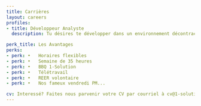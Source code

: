 ```yaml
---
title: Carrières
layout: careers
profiles:
- title: Développeur Analyste
  description: Tu désires te développer dans un environnement décontracté, où l'évolution de ta carrière fait partie du succès de notre startup. Tu as un DEC ou plus avec 2 ans d'expérience, ou l'équivalent. Nous avons besoin de toi pour participer à différents projets (C#, Javascript, Java, Ruby). Tu es satisfait quand le travail est bien fait. La rigueur est importante pour toi. L'intégrité et l'honnêteté font partie de tes valeurs. Tu auras à travailler en équipe. Tu auras à démontrer une certaine autonomie. Si cela te convient, nous serons heureux de te parler!

perk_title: Les Avantages
perks:
- perk: •	Horaires flexibles
- perk: •	Semaine de 35 heures
- perk: •	BBQ 1-Solution
- perk: •	Télétravail
- perk: •	REER volontaire
- perk: •	Nos fameux vendredi PM...

cv: Interessé? Faites nous parvenir votre CV par courriel à cv@1-solution.ca
---
```

